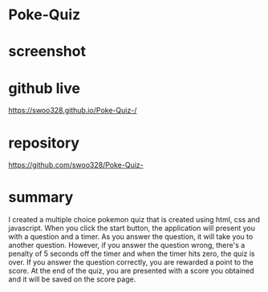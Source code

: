 # Poke-Quiz

# screenshot

# github live
https://swoo328.github.io/Poke-Quiz-/

# repository
https://github.com/swoo328/Poke-Quiz-

# summary
I created a multiple choice pokemon quiz that is created using html, css 
and javascript. When you click the start button, the application will present 
you with a question and a timer. As you answer the question, it will take you to 
another question. However, if you answer the question wrong, there's a penalty of 5 
seconds off the timer and when the timer hits zero, the quiz is over. If you answer the question correctly, you are rewarded a point to the score. At the end of the quiz, you are presented with a score you obtained and it will be saved on the score page.
